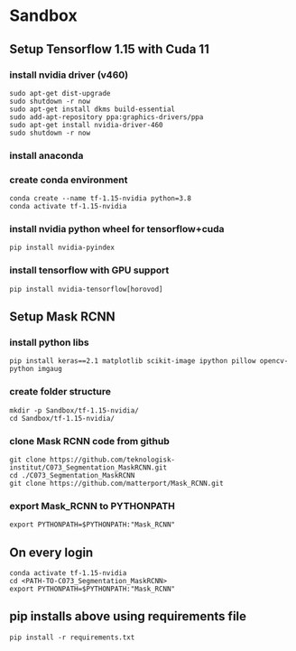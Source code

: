 # Sandbox

## Setup Tensorflow 1.15 with Cuda 11 

### install nvidia driver (v460)
```
sudo apt-get dist-upgrade
sudo shutdown -r now
sudo apt-get install dkms build-essential
sudo add-apt-repository ppa:graphics-drivers/ppa
sudo apt-get install nvidia-driver-460
sudo shutdown -r now
```
### install anaconda


### create conda environment
```
conda create --name tf-1.15-nvidia python=3.8
conda activate tf-1.15-nvidia
```

### install nvidia python wheel for tensorflow+cuda
```
pip install nvidia-pyindex
```

### install tensorflow with GPU support
```
pip install nvidia-tensorflow[horovod] 
```

## Setup Mask RCNN

### install python libs
```
pip install keras==2.1 matplotlib scikit-image ipython pillow opencv-python imgaug
```

### create folder structure
```
mkdir -p Sandbox/tf-1.15-nvidia/
cd Sandbox/tf-1.15-nvidia/
```

### clone Mask RCNN code from github
```
git clone https://github.com/teknologisk-institut/C073_Segmentation_MaskRCNN.git
cd ./C073_Segmentation_MaskRCNN
git clone https://github.com/matterport/Mask_RCNN.git
```

### export Mask_RCNN to PYTHONPATH
```
export PYTHONPATH=$PYTHONPATH:"Mask_RCNN"
```

## On every login
```
conda activate tf-1.15-nvidia
cd <PATH-TO-C073_Segmentation_MaskRCNN>
export PYTHONPATH=$PYTHONPATH:"Mask_RCNN"
```


## pip installs above using requirements file
```
pip install -r requirements.txt
```
